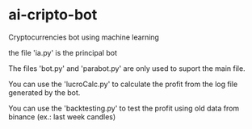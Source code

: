 # ai-cripto-bot
Cryptocurrencies bot using machine learning

the file 'ia.py' is the principal bot

The files 'bot.py' and 'parabot.py' are only used to suport the main file.

You can use the 'lucroCalc.py' to calculate the profit from the log file generated by the bot.

You can use the 'backtesting.py' to test the profit using old data from binance (ex.: last week candles)
